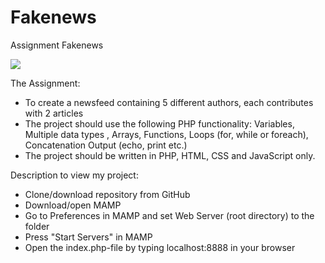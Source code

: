 # Fakenews
Assignment Fakenews

<img src="https://thumbs.gfycat.com/SadOpulentDassie-size_restricted.gif">

The Assignment:

* To create a newsfeed containing 5 different authors, each contributes with 2 articles
* The project should use the following PHP functionality: Variables, Multiple data types , Arrays, Functions, Loops (for, while or foreach), Concatenation Output (echo, print etc.)
* The project should be written in PHP, HTML, CSS and JavaScript only.



Description to view my project:

* Clone/download repository from GitHub
* Download/open MAMP
* Go to Preferences in MAMP and set Web Server (root directory) to the folder
* Press "Start Servers" in MAMP
* Open the index.php-file by typing localhost:8888 in your browser
